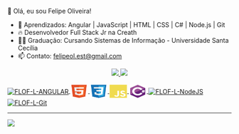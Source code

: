 👋 Olá, eu sou Felipe Oliveira!
- 🏫 Aprendizados: Angular | JavaScript | HTML | CSS | C# | Node.js | Git 
- 🔥 Desenvolvedor Full Stack Jr na Creath
- 👨‍🎓 Graduação: Cursando Sistemas de Informação - Universidade Santa Cecília
- 📫 Contato: felipeol.est@gmail.com


<div align="center">
  <a href="https://github.com/ArthurPenha">
  <img height="150em" src="https://github-readme-stats.vercel.app/api?username=FelipeOliveiraF&show_icons=true&theme=dark&include_all_commits=true&count_private=true"/>
  <img height="150em" src="https://github-readme-stats.vercel.app/api/top-langs/?username=FelipeOliveiraF&layout=compact&langs_count=7&theme=dark"/>
</div>
  
 <div style="display: inline_block"><br>
   <img align="center" alt="FLOF-L-ANGULAR" height="30" width="40" src="https://cdn.jsdelivr.net/gh/devicons/devicon/icons/angularjs/angularjs-original.svg">
  <img align="center" alt="FLOF-L-HTML" height="30" width="40" src="https://raw.githubusercontent.com/devicons/devicon/master/icons/html5/html5-original.svg">
  <img align="center" alt="FLOF-L-CSS" height="30" width="40" src="https://raw.githubusercontent.com/devicons/devicon/master/icons/css3/css3-original.svg">
  <img align="center" alt="FLOF-L-Js" height="30" width="40" src="https://raw.githubusercontent.com/devicons/devicon/master/icons/javascript/javascript-plain.svg">
  <img align="center" alt="FLOF-L-Csharp" height="30" width="40" src="https://raw.githubusercontent.com/devicons/devicon/master/icons/csharp/csharp-original.svg">
  <img align="center" alt="FLOF-L-NodeJS" height="30" width="40" src="https://icongr.am/devicon/nodejs-original.svg?size=128&color=currentColor">
  <img align="center" alt="FLOF-L-Git" height="30" width="40" src="https://icongr.am/devicon/git-original.svg?size=128&color=currentColor">
 
</div>
 <hr>
 
 


<a href="https://www.linkedin.com/in/felipeoliveira0/" target="_blank"><img src="https://img.shields.io/badge/-LinkedIn-%230077B5?style=for-the-badge&logo=linkedin&logoColor=white" target="_blank"></a> </div><br>


<!---
FLOF-L/FLOF-L is a ✨ special ✨ repository because its `README.md` (this file) appears on your GitHub profile.
You can click the Preview link to take a look at your changes.
--->

